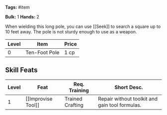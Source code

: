 **Tags:** #item

**Bulk:** 1
**Hands:** 2

When wielding this long pole, you can use [[Seek]] to search a square up to 10 feet away. The pole is not sturdy enough to use as a weapon.

| **Level** | **Item**      | **Price** |
| --------- | ------------- | --------- |
| 0         | Ten-Foot Pole | 1 cp      |

## Skill Feats

| Level | Feat               | Req. Training    | Short Desc.                                    |
| ----- | ------------------ | ---------------- | ---------------------------------------------- |
| 1     | [[Improvise Tool]] | Trained Crafting | Repair without toolkit and gain tool formulas. |
